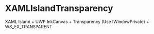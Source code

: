 # XAMLIslandTransparency
XAML Island + UWP InkCanvas + Transparency (Use IWindowPrivate) + WS_EX_TRANSPARENT 
